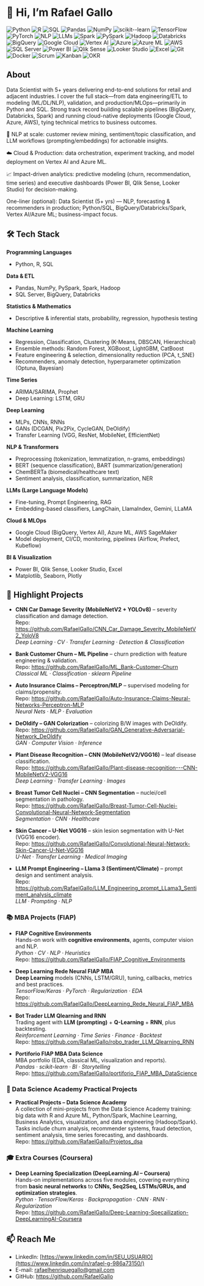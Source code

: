 # 👋 Hi, I’m Rafael Gallo

![Python](https://img.shields.io/badge/-Python-3776AB?style=for-the-badge&logo=python&logoColor=white)
![R](https://img.shields.io/badge/-R-276DC3?style=for-the-badge&logo=r&logoColor=white)
![SQL](https://img.shields.io/badge/-SQL-336791?style=for-the-badge&logo=postgresql&logoColor=white)
![Pandas](https://img.shields.io/badge/-Pandas-150458?style=for-the-badge&logo=pandas&logoColor=white)
![NumPy](https://img.shields.io/badge/-NumPy-013243?style=for-the-badge&logo=numpy&logoColor=white)
![scikit--learn](https://img.shields.io/badge/-scikit--learn-F7931E?style=for-the-badge&logo=scikitlearn&logoColor=white)
![TensorFlow](https://img.shields.io/badge/-TensorFlow-FF6F00?style=for-the-badge&logo=tensorflow&logoColor=white)
![PyTorch](https://img.shields.io/badge/-PyTorch-EE4C2C?style=for-the-badge&logo=pytorch&logoColor=white)
![NLP](https://img.shields.io/badge/-NLP-8A2BE2?style=for-the-badge)
![LLMs](https://img.shields.io/badge/-LLMs-6A5ACD?style=for-the-badge)
![Spark](https://img.shields.io/badge/-Apache%20Spark-E25A1C?style=for-the-badge&logo=apachespark&logoColor=white)
![PySpark](https://img.shields.io/badge/-PySpark-E25A1C?style=for-the-badge&logo=apachespark&logoColor=white)
![Hadoop](https://img.shields.io/badge/-Hadoop-FF9900?style=for-the-badge&logo=apachehadoop&logoColor=white)
![Databricks](https://img.shields.io/badge/-Databricks-FF3621?style=for-the-badge&logo=databricks&logoColor=white)
![BigQuery](https://img.shields.io/badge/-BigQuery-4285F4?style=for-the-badge&logo=googlebigquery&logoColor=white)
![Google Cloud](https://img.shields.io/badge/-Google%20Cloud-4285F4?style=for-the-badge&logo=googlecloud&logoColor=white)
![Vertex AI](https://img.shields.io/badge/-Vertex%20AI-4285F4?style=for-the-badge&logo=googlecloud&logoColor=white)
![Azure](https://img.shields.io/badge/-Azure-0078D4?style=for-the-badge&logo=microsoftazure&logoColor=white)
![Azure ML](https://img.shields.io/badge/-Azure%20ML-0078D4?style=for-the-badge&logo=microsoftazure&logoColor=white)
![AWS](https://img.shields.io/badge/-AWS-232F3E?style=for-the-badge&logo=amazonaws&logoColor=white)
![SQL Server](https://img.shields.io/badge/-SQL%20Server-CC2927?style=for-the-badge&logo=microsoftsqlserver&logoColor=white)
![Power BI](https://img.shields.io/badge/-Power%20BI-F2C811?style=for-the-badge&logo=powerbi&logoColor=black)
![Qlik Sense](https://img.shields.io/badge/-Qlik%20Sense-1CA64F?style=for-the-badge&logo=qlik&logoColor=white)
![Looker Studio](https://img.shields.io/badge/-Looker%20Studio-1A73E8?style=for-the-badge&logo=looker&logoColor=white)
![Excel](https://img.shields.io/badge/-Excel-217346?style=for-the-badge&logo=microsoftexcel&logoColor=white)
![Git](https://img.shields.io/badge/-Git-F05032?style=for-the-badge&logo=git&logoColor=white)
![Docker](https://img.shields.io/badge/-Docker-2496ED?style=for-the-badge&logo=docker&logoColor=white)
![Scrum](https://img.shields.io/badge/-Scrum-0FA958?style=for-the-badge&logo=scrumalliance&logoColor=white)
![Kanban](https://img.shields.io/badge/-Kanban-00A4EF?style=for-the-badge)
![OKR](https://img.shields.io/badge/-OKR-8B5CF6?style=for-the-badge)

## About

Data Scientist with 5+ years delivering end-to-end solutions for retail and adjacent industries. I cover the full stack—from data engineering/ETL to modeling (ML/DL/NLP), validation, and production/MLOps—primarily in Python and SQL. Strong track record building scalable pipelines (BigQuery, Databricks, Spark) and running cloud-native deployments (Google Cloud, Azure, AWS), tying technical metrics to business outcomes.

🔎 NLP at scale: customer review mining, sentiment/topic classification, and LLM workflows (prompting/embeddings) for actionable insights.

☁️ Cloud & Production: data orchestration, experiment tracking, and model deployment on Vertex AI and Azure ML.

📈 Impact-driven analytics: predictive modeling (churn, recommendation, time series) and executive dashboards (Power BI, Qlik Sense, Looker Studio) for decision-making.

One-liner (optional): Data Scientist (5+ yrs) — NLP, forecasting & recommenders in production; Python/SQL, BigQuery/Databricks/Spark, Vertex AI/Azure ML; business-impact focus.

## 🛠️ Tech Stack 

**Programming Languages**

* Python, R, SQL

**Data & ETL**

* Pandas, NumPy, PySpark, Spark, Hadoop
* SQL Server, BigQuery, Databricks

**Statistics & Mathematics**

* Descriptive & inferential stats, probability, regression, hypothesis testing

**Machine Learning**

* Regression, Classification, Clustering (K-Means, DBSCAN, Hierarchical)
* Ensemble methods: Random Forest, XGBoost, LightGBM, CatBoost
* Feature engineering & selection, dimensionality reduction (PCA, t_SNE)
* Recommenders, anomaly detection, hyperparameter optimization (Optuna, Bayesian)

**Time Series**

* ARIMA/SARIMA, Prophet
* Deep Learning: LSTM, GRU

**Deep Learning**

* MLPs, CNNs, RNNs
* GANs (DCGAN, Pix2Pix, CycleGAN, DeOldify)
* Transfer Learning (VGG, ResNet, MobileNet, EfficientNet)

**NLP & Transformers**

* Preprocessing (tokenization, lemmatization, n-grams, embeddings)
* BERT (sequence classification), BART (summarization/generation)
* ChemBERTa (biomedical/healthcare text)
* Sentiment analysis, classification, summarization, NER

**LLMs (Large Language Models)**

* Fine-tuning, Prompt Engineering, RAG
* Embedding-based classifiers, LangChain, LlamaIndex, Gemini, LLaMA

**Cloud & MLOps**

* Google Cloud (BigQuery, Vertex AI), Azure ML, AWS SageMaker
* Model deployment, CI/CD, monitoring, pipelines (Airflow, Prefect, Kubeflow)

**BI & Visualization**

* Power BI, Qlik Sense, Looker Studio, Excel
* Matplotlib, Seaborn, Plotly

## 🚀 Highlight Projects

- **CNN Car Damage Severity (MobileNetV2 + YOLOv8)** – severity classification and damage detection.  
  Repo: https://github.com/RafaelGallo/CNN_Car_Damage_Severity_MobileNetV2_YoloV8  
  _Deep Learning · CV · Transfer Learning · Detection & Classification_

- **Bank Customer Churn – ML Pipeline** – churn prediction with feature engineering & validation.  
  Repo: https://github.com/RafaelGallo/ML_Bank-Customer-Churn  
  _Classical ML · Classification · sklearn Pipeline_

- **Auto Insurance Claims – Perceptron/MLP** – supervised modeling for claims/propensity.  
  Repo: https://github.com/RafaelGallo/Auto-Insurance-Claims-Neural-Networks-Perceptron-MLP  
  _Neural Nets · MLP · Evaluation_

- **DeOldify – GAN Colorization** – colorizing B/W images with DeOldify.  
  Repo: https://github.com/RafaelGallo/GAN_Generative-Adversarial-Network_DeOldify  
  _GAN · Computer Vision · Inference_

- **Plant Disease Recognition – CNN (MobileNetV2/VGG16)** – leaf disease classification.  
  Repo: https://github.com/RafaelGallo/Plant-disease-recognition---CNN-MobileNetV2-VGG16  
  _Deep Learning · Transfer Learning · Images_

- **Breast Tumor Cell Nuclei – CNN Segmentation** – nuclei/cell segmentation in pathology.  
  Repo: https://github.com/RafaelGallo/Breast-Tumor-Cell-Nuclei-Convolutional-Neural-Network-Segmentation  
  _Segmentation · CNN · Healthcare_

- **Skin Cancer – U-Net VGG16** – skin lesion segmentation with U-Net (VGG16 encoder).  
  Repo: https://github.com/RafaelGallo/Convolutional-Neural-Network-Skin-Cancer-U-Net-VGG16  
  _U-Net · Transfer Learning · Medical Imaging_

- **LLM Prompt Engineering – Llama 3 (Sentiment/Climate)** – prompt design and sentiment analysis.  
  Repo: https://github.com/RafaelGallo/LLM_Engineering_prompt_LLama3_Sentiment_analysis_climate  
  _LLM · Prompting · NLP_

### 📚 MBA Projects (FIAP)

- **FIAP Cognitive Environments**  
  Hands-on work with **cognitive environments**, agents, computer vision and NLP.  
  _Python · CV · NLP · Heuristics_  
  Repo: https://github.com/RafaelGallo/FIAP_Cognitive_Environments

- **Deep Learning Rede Neural FIAP MBA**  
  **Deep Learning** models (CNNs, LSTM/GRU), tuning, callbacks, metrics and best practices.  
  _TensorFlow/Keras · PyTorch · Regularization · EDA_  
  Repo: https://github.com/RafaelGallo/DeepLearning_Rede_Neural_FIAP_MBA

- **Bot Trader LLM Qlearning and RNN**  
  Trading agent with **LLM (prompting)** + **Q-Learning** + **RNN**, plus backtesting.  
  _Reinforcement Learning · Time Series · Finance · Backtest_  
  Repo: https://github.com/RafaelGallo/robo_trader_LLM_Qlearning_RNN

- **Portiforio FIAP MBA Data Science**  
  MBA portfolio (EDA, classical ML, visualization and reports).  
  _Pandas · scikit-learn · BI · Storytelling_  
  Repo: https://github.com/RafaelGallo/portiforio_FIAP_MBA_DataScience

### 🏫 Data Science Academy Practical Projects

- **Practical Projects – Data Science Academy**  
  A collection of mini-projects from the Data Science Academy training: big data with R and Azure ML, Python/Spark, Machine Learning, Business Analytics, visualization, and data engineering (Hadoop/Spark).  
  Tasks include churn analysis, recommender systems, fraud detection, sentiment analysis, time series forecasting, and dashboards.  
  Repo: https://github.com/RafaelGallo/Projetos_dsa

### 🎓 Extra Courses (Coursera)

- **Deep Learning Specialization (DeepLearning.AI – Coursera)**  
  Hands-on implementations across five modules, covering everything from **basic neural networks** to **CNNs, Seq2Seq, LSTMs/GRUs, and optimization strategies**.  
  _Python · TensorFlow/Keras · Backpropagation · CNN · RNN · Regularization_  
  Repo: https://github.com/RafaelGallo/Deep-Learning-Specailization-DeepLearningAI-Coursera


## 📫 Reach Me

- LinkedIn: [https://www.linkedin.com/in/SEU_USUARIO](https://www.linkedin.com/in/rafael-g-986a73150/)  
- E-mail: rafaelhenriquegallo@gmail.com
- GitHub: https://github.com/RafaelGallo
